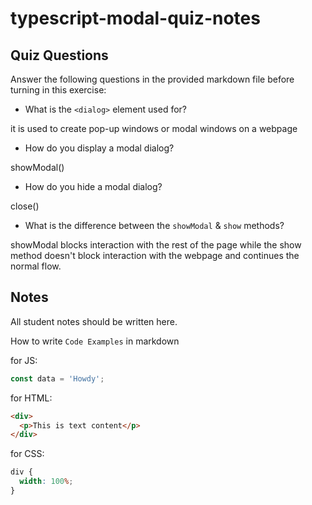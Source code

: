 # typescript-modal-quiz-notes

## Quiz Questions

Answer the following questions in the provided markdown file before turning in this exercise:

- What is the `<dialog>` element used for?

it is used to create pop-up windows or modal windows on a webpage

- How do you display a modal dialog?

showModal()

- How do you hide a modal dialog?

close()

- What is the difference between the `showModal` & `show` methods?

showModal blocks interaction with the rest of the page while the show method doesn't block interaction with the webpage and continues the normal flow.

## Notes

All student notes should be written here.

How to write `Code Examples` in markdown

for JS:

```javascript
const data = 'Howdy';
```

for HTML:

```html
<div>
  <p>This is text content</p>
</div>
```

for CSS:

```css
div {
  width: 100%;
}
```
